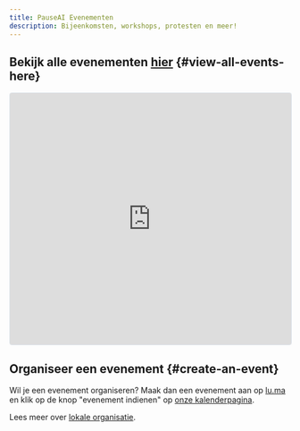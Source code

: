 ```yaml
---
title: PauseAI Evenementen
description: Bijeenkomsten, workshops, protesten en meer!
---
```


## Bekijk alle evenementen [hier](https://lu.ma/PauseAI) {#view-all-events-here}

<iframe
  src="https://lu.ma/embed/calendar/cal-E1qhLPs5IvlQr8S/events?"
  height="450"
  frameborder="0"
  style="border: 1px solid #bfcbda88; border-radius: 4px; width: 100%;"
  allowfullscreen="true"
  aria-hidden="false"
  tabindex="0"
></iframe>

## Organiseer een evenement {#create-an-event}

Wil je een evenement organiseren? Maak dan een evenement aan op [lu.ma](https://lu.ma/create) en klik op de knop "evenement indienen" op [onze kalenderpagina](https://lu.ma/PauseAI).

Lees meer over [lokale organisatie](/local-organizing).
